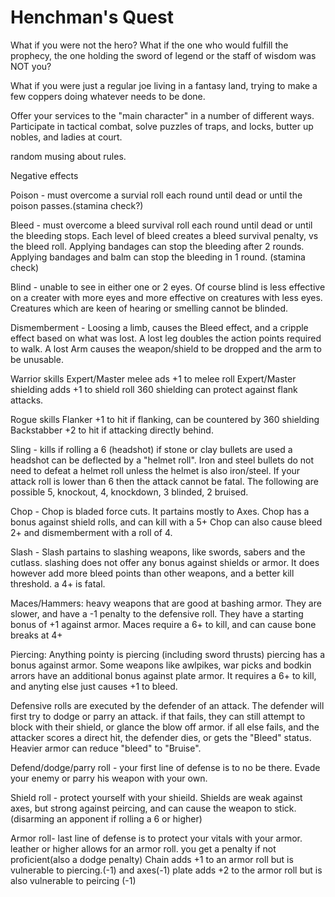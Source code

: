 Henchman's Quest
=============
What if you were not the hero?  What if the one who would fulfill the prophecy, the one holding the sword of legend or the staff of wisdom was NOT you?

What if you were just a regular joe living in a fantasy land, trying to make a few coppers doing whatever needs to be done.

Offer your services to the "main character" in a number of different ways.  Participate in tactical combat, solve puzzles of traps, and locks, butter up nobles, and ladies at court.

random musing about rules.

Negative effects

Poison - must overcome a survial roll each round until dead or until the poison passes.(stamina check?)

Bleed - must overcome a bleed survival roll each round until dead or until the bleeding stops. Each level of bleed creates a bleed survival penalty, vs the bleed roll.  Applying bandages can stop the bleeding after 2 rounds.  Applying bandages and balm can stop the bleeding in 1 round. (stamina check)

Blind - unable to see in either one or 2 eyes. Of course blind is less effective on a creater with more eyes and more effective on creatures with less eyes.  Creatures which are keen of hearing or smelling cannot be blinded.

Dismemberment - Loosing a limb, causes the Bleed effect, and a cripple effect based on what was lost.  A lost leg doubles the action points required to walk.  A lost Arm causes the weapon/shield to be dropped and the arm to be unusable.

Warrior skills
Expert/Master melee ads +1 to melee roll
Expert/Master shielding adds +1 to shield roll
360 shielding can protect against flank attacks.

Rogue skills
Flanker +1 to hit if flanking, can be countered by 360 shielding
Backstabber +2 to hit if attacking directly behind.

Sling - kills if rolling a 6 (headshot)  if stone or clay bullets are used a headshot can be deflected by a "helmet roll".  Iron and steel bullets do not need to defeat a helmet roll unless the helmet is also iron/steel. If your attack roll is lower than 6 then the attack cannot be fatal. The following are possible 5, knockout, 4, knockdown, 3 blinded, 2 bruised.

Chop - Chop is bladed force cuts.  It partains mostly to Axes.  Chop has a bonus against shield rolls, and can kill with a 5+  Chop can also cause bleed 2+ and dismemberment with a roll of 4.

Slash - Slash partains to slashing weapons, like swords, sabers and the cutlass.  slashing does not offer any bonus against shields or armor.  It does however add more bleed points than other weapons, and a better kill threshold. a 4+ is fatal.

Maces/Hammers: heavy weapons that are good at bashing armor.  They are slower, and have a -1 penalty to the defensive roll.  They have a starting bonus of +1 against armor.  Maces require a 6+ to kill, and can cause bone breaks at 4+

Piercing: Anything pointy is piercing (including sword thrusts)  piercing has a bonus against armor.  Some weapons like awlpikes, war picks and bodkin arrors have an additional bonus against plate armor.  It requires a 6+ to kill, and anyting else just causes +1 to bleed.

Defensive rolls are executed by the defender of an attack.  The defender will first try to dodge or parry an attack.  if that fails, they can still attempt to block with their shield, or glance the blow off armor.  if all else fails, and the attacker scores a direct hit, the defender dies, or gets the "Bleed" status.  Heavier armor can reduce "bleed" to "Bruise".

Defend/dodge/parry roll - your first line of defense is to no be there.  Evade your enemy or parry his weapon with your own.

Shield roll - protect yourself with your shieild.  Shields are weak against axes, but strong against peircing, and can cause the weapon to stick.(disarming an apponent if rolling a 6 or higher)

Armor roll- last line of defense is to protect your vitals with your armor. leather or higher allows for an armor roll. you get a penalty if not proficient(also a dodge penalty) Chain adds +1 to an armor roll but is vulnerable to piercing.(-1) and axes(-1)  plate adds +2 to the armor roll but is also vulnerable to peircing (-1)

